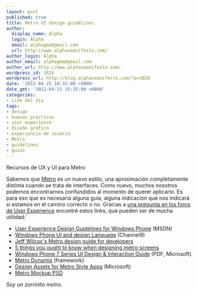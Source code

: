 ```yaml
---
layout: post
published: true
title: Metro UI design guidelines
author:
  display_name: Alpha
  login: Alpha
  email: alphagma@gmail.com
  url: http://www.alphasmanifesto.com/
author_login: Alpha
author_email: alphagma@gmail.com
author_url: http://www.alphasmanifesto.com/
wordpress_id: 3826
wordpress_url: http://blog.alphasmanifesto.com/?p=3826
date: '2012-04-25 10:35:00 +0000'
date_gmt: '2012-04-25 15:35:00 +0000'
categories:
- Link del día
tags:
- design
- buenas prácticas
- user experience
- diseño gráfico
- experiencia de usuario
- Metro
- guidelines
- guías
---
```


Recursos de UX y UI para Metro


Sabemos que [Metro](http://en.wikipedia.org/wiki/Metro_(design_language)) es un nuevo estilo, una aproximación completamente distinta cuando se trata de interfaces. Como nuevo, muchos nosotros podemos encontrarnos confundidos al momento de querer aplicarlo. Es para eso que es necesaria alguna guía, alguna indicación que nos indicará si estamos en el camino correcto o no. Gracias a [una pregunta en los foros de User Experience](http://ux.stackexchange.com/questions/7219/where-can-i-find-style-guide-for-metro-ui-for-web-applications) encontré estos links, que pueden ser de mucha utilidad:`

- [User Experience Design Guidelines for Windows Phone](http://msdn.microsoft.com/en-us/library/hh202915%28v=VS.92%29.aspx) (MSDN)
- [Windows Phone UI and design Language](http://channel9.msdn.com/events/MIX/MIX10/CL14) (Channel9)
- [Jeff Wilcox's Metro design guide for developers](http://www.jeff.wilcox.name/2011/03/metro-design-guide-v1/)
- [5 things you ought to know when designing metro screens](http://www.riagenic.com/archives/526)
- [Windows Phone 7 Series UI Design &amp; Interaction Guide](http://go.microsoft.com/fwlink/?LinkID=183218) (PDF, Microsoft)
- [Metro Dynamis](https://metrodynamis.com/) (framework)
- [Design Assets for Metro Style Apps](http://msdn.microsoft.com/en-us/library/windows/apps/hh700403) (Microsoft)
- [Metro Mockup PSD](http://dribbble.com/shots/301642-Windows-8-Metro-UI-Demo-PSD)

_Soy un zorrinito metro._
